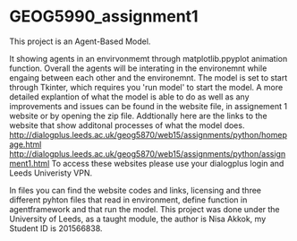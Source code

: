 # GEOG5990_assignment1
This project is an Agent-Based Model.

It showing agents in an envirvonmemt through matplotlib.ppyplot animation function. Overall the agents will be interating in the environemnt while engaing between each other and the environemnt. The model is set to start through Tkinter, which requires you 'run model' to start the model. A more detailed explantion of what the model is able to do as well as any improvements and issues can be found in the website file, in assignement 1 website or by opening the zip file. Addtionally  here are the links to the website that show additonal processes of what the model does. 
http://dialogplus.leeds.ac.uk/geog5870/web15/assignments/python/homepage.html 
http://dialogplus.leeds.ac.uk/geog5870/web15/assignments/python/assignment1.html To access these websites please use your dialogplus login and Leeds Univeristy VPN. 

In files you can find the website codes and links, licensing and three different pyhton files that read in environment, define function in agentframework and that run the model.
This project was done under the University of Leeds, as a taught module, the author is Nisa Akkok, my Student ID is 201566838.
